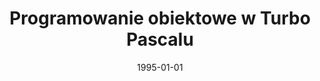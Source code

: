 ---
# Documentation: https://wowchemy.com/docs/managing-content/

title: Programowanie obiektowe w Turbo Pascalu
subtitle: ''
summary: ''
authors:
- kwasnicka
tags: []
categories: []
date: '1995-01-01'
lastmod: 2022-10-07T04:59:08Z
featured: false
draft: false

# Featured image
# To use, add an image named `featured.jpg/png` to your page's folder.
# Focal points: Smart, Center, TopLeft, Top, TopRight, Left, Right, BottomLeft, Bottom, BottomRight.
image:
  caption: ''
  focal_point: ''
  preview_only: false

# Projects (optional).
#   Associate this post with one or more of your projects.
#   Simply enter your project's folder or file name without extension.
#   E.g. `projects = ["internal-project"]` references `content/project/deep-learning/index.md`.
#   Otherwise, set `projects = []`.
projects: []
publishDate: '2022-10-07T04:59:07.816324Z'
publication_types:
- '5'
abstract: ''
publication: '*Oficyna Wydaw. PWroc.*'
---